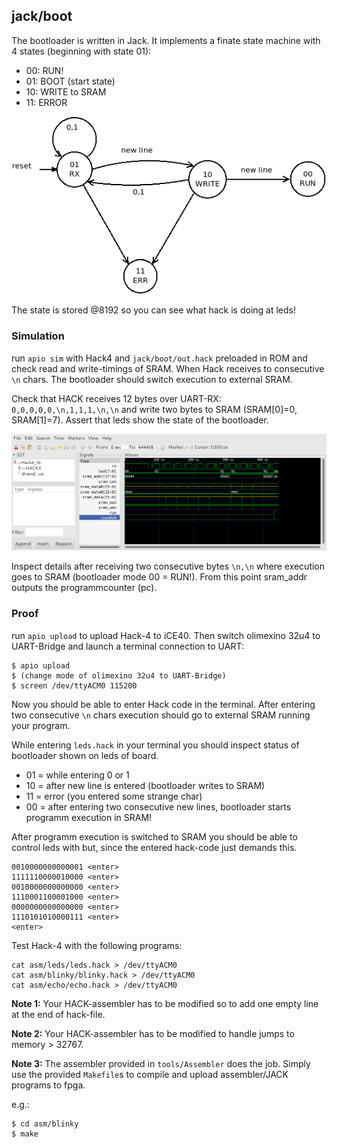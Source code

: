 ## jack/boot

The bootloader is written in Jack. It implements a finate state machine with 4 states (beginning with state 01):

* 00: RUN!
* 01: BOOT (start state)
* 10: WRITE to SRAM
* 11: ERROR

![](bootloader.png)


The state is stored @8192 so you can see what hack is doing at leds!

### Simulation
run `apio sim` with Hack4 and `jack/boot/out.hack` preloaded in ROM and check read and write-timings of SRAM. When Hack receives to consecutive `\n` chars. The bootloader should switch execution to external SRAM.

Check that HACK receives 12 bytes over UART-RX: ``0,0,0,0,0,\n,1,1,1,\n,\n`` and write two bytes to SRAM (SRAM[0]=0, SRAM[1]=7). Assert that leds show the state of the bootloader.
 
![](../../Hack4/Hack4_tb.png)

Inspect details after receiving two consecutive bytes ``\n,\n`` where execution goes to SRAM (bootloader mode 00 = RUN!). From this point sram_addr outputs the programmcounter (pc).

### Proof
run `apio upload` to upload Hack-4 to iCE40. Then switch olimexino 32u4 to UART-Bridge and launch a terminal connection to UART:

```
$ apio upload
$ (change mode of olimexino 32u4 to UART-Bridge)
$ screen /dev/ttyACM0 115200
```

Now you should be able to enter Hack code in the terminal. After entering two consecutive `\n` chars execution should go to external SRAM running your program.

While entering `leds.hack` in your terminal you should inspect status of bootloader shown on leds of board.
* 01 = while entering 0 or 1
* 10 = after new line is entered (bootloader writes to SRAM)
* 11 = error (you entered some strange char)
* 00 = after entering two consecutive new lines, bootloader starts programm execution in SRAM!

After programm execution is switched to SRAM you should be able to control leds with but, since the entered hack-code just demands this.

```
0010000000000001 <enter>
1111110000010000 <enter>
0010000000000000 <enter>
1110001100001000 <enter>
0000000000000000 <enter>
1110101010000111 <enter>
<enter>
```

Test Hack-4 with the following programs:

```
cat asm/leds/leds.hack > /dev/ttyACM0
cat asm/blinky/blinky.hack > /dev/ttyACM0
cat asm/echo/echo.hack > /dev/ttyACM0
```

**Note 1:** Your HACK-assembler has to be modified so to add one empty line at the end of hack-file.

**Note 2:** Your HACK-assembler has to be modified to handle jumps to memory > 32767.

**Note 3:** The assembler provided in `tools/Assembler` does the job. Simply use the provided `Makefile`s to compile and upload assembler/JACK programs to fpga.

e.g.:
```
$ cd asm/blinky
$ make
```


